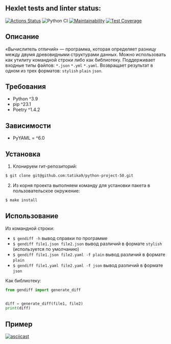 ## Hexlet tests and linter status:
[![Actions Status](https://github.com/tatika9/python-project-50/workflows/hexlet-check/badge.svg)](https://github.com/tatika9/python-project-50/actions) ![Python CI](https://github.com/tatika9/python-project-50/actions/workflows/pyci.yml/badge.svg) [![Maintainability](https://api.codeclimate.com/v1/badges/8e33bbf7f83d7d73d204/maintainability)](https://codeclimate.com/github/tatika9/python-project-50/maintainability) [![Test Coverage](https://api.codeclimate.com/v1/badges/8e33bbf7f83d7d73d204/test_coverage)](https://codeclimate.com/github/tatika9/python-project-50/test_coverage)

## Описание
«Вычислитель отличий» — программа, которая определяет разницу между двумя древовидными структурами данных. Можно использовать как утилиту командной строки либо как библиотеку.
Поддерживает входные типы файлов: `*.json` `*.yml` `*.yaml`.
Возвращает результат в одном из трех форматов: `stylish` `plain` `json`.
## Требования
* Python ^3.9
* pip ^23.1
* Poetry ^1.4.2
## Зависимости
* PyYAML = ^6.0
## Установка
1. Клонируем гит-репозиторий:
```bash
$ git clone git@github.com:tatika9/python-project-50.git
```
2. Из корня проекта выполняем команду для установки пакета в пользовательское окружение:
```bash
$ make install
```
## Использование
Из командной строки:
* `$ gendiff -h` вывод справки по программе
* `$ gendiff file1.json file2.json` вывод различий в формате `stylish` (используется по умолчанию)
* `$ gendiff file1.json file2.yaml -f plain` вывод различий в формате `plain`
* `$ gendiff file1.yaml file2.yaml -f json` вывод различий в формате `json`

Как библиотеку:
```python
from gendiff import generate_diff


diff = generate_diff(file1, file2)
print(diff)
```
## Пример
[![asciicast](https://asciinema.org/a/zcz7CAsI1IMxVXiF1M9eKiHZN.svg)](https://asciinema.org/a/zcz7CAsI1IMxVXiF1M9eKiHZN)